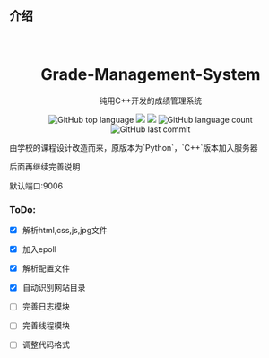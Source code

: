 ## 介绍
​
<div align="center">
<h1>Grade-Management-System</h1>
<p>纯用C++开发的成绩管理系统</p>
    
![GitHub top language](https://img.shields.io/github/languages/top/zyxeeker/Grade-Management-System?logo=c&style=for-the-badge)
![](https://img.shields.io/badge/Ubuntu-18.04-orange?logo=ubuntu&style=for-the-badge)
![](https://img.shields.io/badge/MySQL-5.7.33-orange?logo=mysql&style=for-the-badge)
![GitHub language count](https://img.shields.io/github/languages/count/zyxeeker/Grade-Management-System?style=for-the-badge)
![GitHub last commit](https://img.shields.io/github/last-commit/zyxeeker/Grade-Management-System?style=for-the-badge)

</div>
由学校的课程设计改造而来，原版本为`Python`，`C++`版本加入服务器

后面再继续完善说明

默认端口:9006

### ToDo:

- [x] 解析html,css,js,jpg文件
- [x] 加入epoll
- [x] 解析配置文件
- [x] 自动识别网站目录
- [ ] 完善日志模块
- [ ] 完善线程模块
- [ ] 调整代码格式

